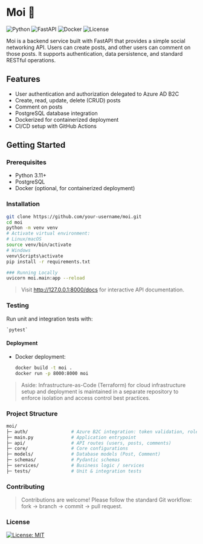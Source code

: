 # Moi 💬

![Python](https://img.shields.io/badge/python-3.11-blue)
![FastAPI](https://img.shields.io/badge/FastAPI-0.95-green)
![Docker](https://img.shields.io/badge/docker-enabled-blue)
![License](https://img.shields.io/badge/license-MIT-green)






Moi is a backend service built with FastAPI that provides a simple social networking API. Users can create posts, and other users can comment on those posts. It supports authentication, data persistence, and standard RESTful operations.

## Features

- User authentication and authorization delegated to Azure AD B2C
- Create, read, update, delete (CRUD) posts
- Comment on posts
- PostgreSQL database integration
- Dockerized for containerized deployment
- CI/CD setup with GitHub Actions


## Getting Started

### Prerequisites

- Python 3.11+
- PostgreSQL
- Docker (optional, for containerized deployment)

### Installation

```bash
git clone https://github.com/your-username/moi.git
cd moi
python -m venv venv
# Activate virtual environment:
# Linux/macOS
source venv/bin/activate
# Windows
venv\Scripts\activate
pip install -r requirements.txt

### Running Locally
uvicorn moi.main:app --reload
```

> Visit http://127.0.0.1:8000/docs for interactive API documentation.

### Testing
Run unit and integration tests with:

    `pytest`


#### Deployment

- Docker deployment:

    ```bash
    docker build -t moi .
    docker run -p 8000:8000 moi
    ```

> Aside: Infrastructure-as-Code (Terraform) for cloud infrastructure setup and deployment is maintained in a separate repository to enforce isolation and access control best practices.

### Project Structure

```bash
moi/
├─ auth/                # Azure B2C integration: token validation, role checks
├─ main.py              # Application entrypoint
├─ api/                 # API routes (users, posts, comments)
├─ core/                # Core configurations
├─ models/              # Database models (Post, Comment)
├─ schemas/             # Pydantic schemas
├─ services/            # Business logic / services
├─ tests/               # Unit & integration tests
```

### Contributing

> Contributions are welcome! Please follow the standard Git workflow: fork → branch → commit → pull request.

### License
[![License: MIT](https://img.shields.io/badge/License-MIT-yellow.svg)](https://opensource.org/licenses/MIT)